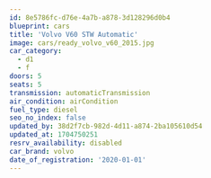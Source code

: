 ```yaml
---
id: 8e5786fc-d76e-4a7b-a878-3d128296d0b4
blueprint: cars
title: 'Volvo V60 STW Automatic'
image: cars/ready_volvo_v60_2015.jpg
car_category:
  - d1
  - f
doors: 5
seats: 5
transmission: automaticTransmission
air_condition: airCondition
fuel_type: diesel
seo_no_index: false
updated_by: 38d2f7cb-982d-4d11-a874-2ba105610d54
updated_at: 1704750251
resrv_availability: disabled
car_brand: volvo
date_of_registration: '2020-01-01'
---
```

